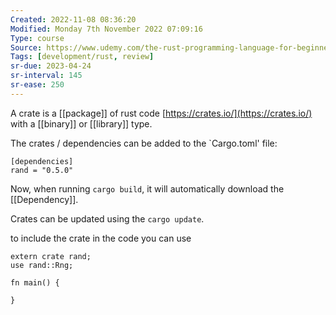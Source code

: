 ```yaml
---
Created: 2022-11-08 08:36:20
Modified: Monday 7th November 2022 07:09:16
Type: course
Source: https://www.udemy.com/the-rust-programming-language-for-beginners/?xref=E0Aed11STH4LPUQvCz0GJFABTmM=
Tags: [development/rust, review]
sr-due: 2023-04-24
sr-interval: 145
sr-ease: 250
---
```


A crate is a [[package]] of rust code [https://crates.io/](https://crates.io/) with a [[binary]] or [[library]] type.

The crates / dependencies can be added to the `Cargo.toml' file:

```
[dependencies]
rand = "0.5.0"
```

Now, when running `cargo build`, it will automatically download the [[Dependency]].

Crates can be updated using the `cargo update`.

to include the crate in the code you can use

```
extern crate rand;
use rand::Rng;

fn main() {

}
```